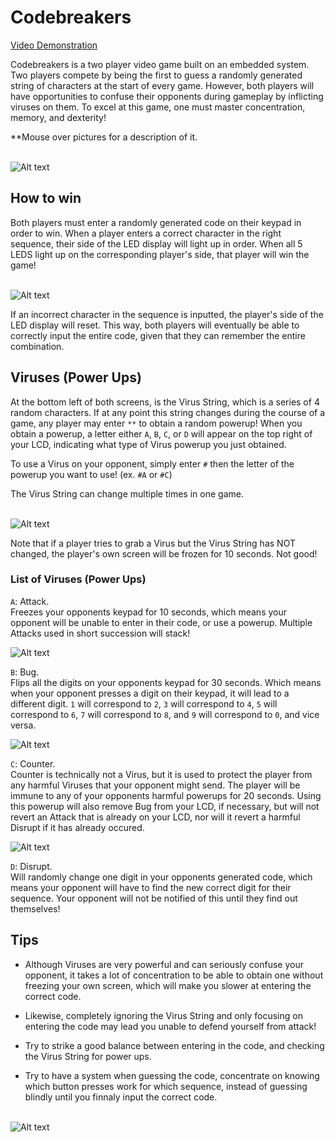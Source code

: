 # Codebreakers

[Video Demonstration](https://www.youtube.com/watch?v=uNFDr2x8jKI)

Codebreakers is a two player video game built on an embedded system.
Two players compete by being the first to guess a randomly generated string of characters at the start of every game.
However, both players will have opportunities to confuse their opponents during gameplay by inflicting viruses on them.
To excel at this game, one must master concentration, memory, and dexterity!

**Mouse over pictures for a description of it.

<br>![Alt text](Codebreakers/pictures/start.JPG "The main game") <br>

## How to win
Both players must enter a randomly generated code on their keypad in order to win.
When a player enters a correct character in the right sequence, their side of the LED display will light up in order.
When all 5 LEDS light up on the corresponding player's side, that player will win the game!

<br> ![Alt text](Codebreakers/pictures/led.JPG "This player has 4 LEDs lit up on his side, which means he just needs to get the next digit right to win the game!") <br>

If an incorrect character in the sequence is inputted, the player's side of the LED display will reset.
This way, both players will eventually be able to correctly input the entire code, given that they can remember the entire combination.

## Viruses (Power Ups)

At the bottom left of both screens, is the Virus String, which is a series of 4 random characters.
If at any point this string changes during the course of a game, any player may enter `**` to obtain a random powerup!
When you obtain a powerup, a letter either `A`, `B`, `C`, or `D` will appear on the top right of your LCD, indicating what type of Virus powerup you just obtained.

To use a Virus on your opponent, simply enter `#` then the letter of the powerup you want to use! (ex. `#A` or `#C`)

The Virus String can change multiple times in one game.

<br> ![Alt text](Codebreakers/pictures/powerup.JPG "Closer look at the LCD screen.") <br>

Note that if a player tries to grab a Virus but the Virus String has NOT changed, the player's own screen will be frozen for 10 seconds. Not good!

### List of Viruses (Power Ups)

`A`: Attack. <br> Freezes your opponents keypad for 10 seconds, which means your opponent will be unable to enter in their code, or use a powerup. Multiple Attacks used in short succession will stack! <br>

![Alt text](Codebreakers/pictures/frozen.JPG "FREEZE indicates you are unable to do anything for the duration.") <br>

`B`: Bug. <br> Flips all the digits on your opponents keypad for 30 seconds.
Which means when your opponent presses a digit on their keypad, it will lead to a different digit. `1` will correspond to `2`, `3` will correspond to `4`, `5` will correspond to `6`, `7` will correspond to `8`, and `9` will correspond to `0`, and vice versa. <br>

![Alt text](Codebreakers/pictures/bug.JPG "Bug indicates that your keypad digits are now switched!") <br>

`C`: Counter. <br> Counter is technically not a Virus, but it is used to protect the player from any harmful Viruses that your opponent might send.
The player will be immune to any of your opponents harmful powerups for 20 seconds.
Using this powerup will also remove Bug from your LCD, if necessary, but will not revert an Attack that is already on your LCD, nor will it revert a harmful Disrupt if it has already occured. <br>

![Alt text](Codebreakers/pictures/immune.JPG "IMMUNE indicates you will not be harmed by any viruses for the duration.") <br>

`D`: Disrupt. <br> Will randomly change one digit in your opponents generated code, which means your opponent will have to find the new correct digit for their sequence.
Your opponent will not be notified of this until they find out themselves!
<br>

## Tips
* Although Viruses are very powerful and can seriously confuse your opponent, it takes a lot of concentration to be able to obtain one without freezing your own screen, which will make you slower at entering the correct code.

* Likewise, completely ignoring the Virus String and only focusing on entering the code may lead you unable to defend yourself from attack!

* Try to strike a good balance between entering in the code, and checking the Virus String for power ups.

* Try to have a system when guessing the code, concentrate on knowing which button presses work for which sequence, instead of guessing blindly until you finnaly input the correct code.

<br> ![Alt text](Codebreakers/pictures/win.JPG "When the player has won, it will show the final correct code. The loser will also be shown their correct code.") <br>
